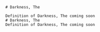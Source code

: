
    # Darkness, The

    Definition of Darkness, The coming soon
    # Darkness, The
    Definition of Darkness, The coming soon